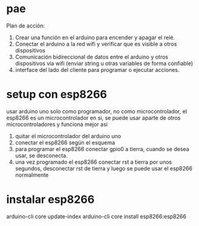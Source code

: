 # pae
Plan de acción:

1. Crear una función en el arduino para encender y apagar el relé.
2. Conectar el arduino a la red wifi y verificar que es visible a otros dispositivos
3. Comunicación bidireccional de datos entre el arduino y otros dispositivos
   vía wifi (enviar string u otras variables de forma confiable)
4. interface del lado del cliente para programar o ejecutar acciones.

# setup con esp8266
usar arduino uno solo como programador, no como microcontrolador, el esp8266 es un microcontrolador en si, se puede usar aparte de otros microcontroladores y funciona mejor así

1. quitar el microcontrolador del arduino uno
2. conectar el esp8266 según el esquema
3. para programar el esp8266 conectar gpio0 a tierra, cuando se desea usar, se desconecta.
4. una vez programado el esp8266 conectar rst a tierra por unos segundos, desconectar rst de tierra y luego se puede usar el esp8266 normalmente

# instalar esp8266
arduino-cli core update-index
arduino-cli core install esp8266:esp8266
